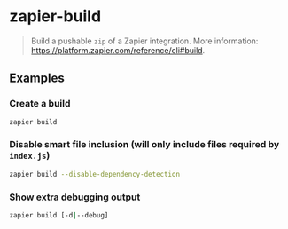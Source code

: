 # zapier-build

> Build a pushable `zip` of a Zapier integration. More information: <https://platform.zapier.com/reference/cli#build>.

## Examples

### Create a build

```bash
zapier build
```

### Disable smart file inclusion (will only include files required by `index.js`)

```bash
zapier build --disable-dependency-detection
```

### Show extra debugging output

```bash
zapier build [-d|--debug]
```

